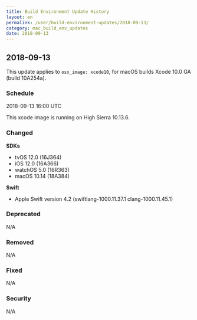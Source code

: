 ```yaml
---
title: Build Environment Update History
layout: en
permalink: /user/build-environment-updates/2018-09-13/
category: mac_build_env_updates
date: 2018-09-13
---
```


## 2018-09-13

This update applies to `osx_image: xcode10`, for macOS builds
Xcode 10.0 GA (build 10A254a).

### Schedule

2018-09-13 16:00 UTC

This xcode image is running on High Sierra 10.13.6.

### Changed

**SDKs**

- tvOS 12.0 (16J364)
- iOS 12.0 (16A366)
- watchOS 5.0 (16R363)
- macOS 10.14 (18A384)

**Swift**

- Apple Swift version 4.2 (swiftlang-1000.11.37.1 clang-1000.11.45.1)

### Deprecated

N/A

### Removed

N/A

### Fixed

N/A

### Security

N/A
